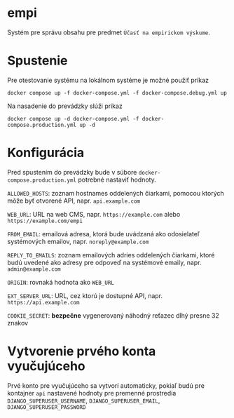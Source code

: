# empi

Systém pre správu obsahu pre predmet `Účasť na empirickom výskume`.

# Spustenie

Pre otestovanie systému na lokálnom systéme je možné použiť príkaz

```shell
docker compose up -f docker-compose.yml -f docker-compose.debug.yml up
```

Na nasadenie do prevádzky slúži príkaz

```shell
docker compose up -d docker-compose.yml -f docker-compose.production.yml up -d
```

# Konfigurácia

Pred spustením do prevádzky bude v súbore `docker-compose.production.yml` potrebné nastaviť hodnoty.

`ALLOWED_HOSTS`: zoznam hostnames oddelených čiarkami, pomocou ktorých môže byť otvorené API, napr. `api.example.com`

`WEB_URL`: URL na web CMS, napr. `https://example.com` alebo `https://example.com/empi`

`FROM_EMAIL`: emailová adresa, ktorá bude uvádzaná ako odosielateľ systémových emailov, napr. `noreply@example.com`

`REPLY_TO_EMAILS`: zoznam emailových adries oddelených čiarkami, ktoré budú uvedené ako adresy pre odpoveď na systémové
emaily, napr. `admin@example.com`

`ORIGIN`: rovnaká hodnota ako `WEB_URL`

`EXT_SERVER_URL`: URL, cez ktorú je dostupné API, napr. `https://api.example.com`

`COOKIE_SECRET`: **bezpečne** vygenerovaný náhodný reťazec dlhý presne 32 znakov

# Vytvorenie prvého konta vyučujúceho

Prvé konto pre vyučujúceho sa vytvorí automaticky, pokiaľ budú pre kontajner `api` nastavené hodnoty pre premenné
prostredia `DJANGO_SUPERUSER_USERNAME`, `DJANGO_SUPERUSER_EMAIL`, `DJANGO_SUPERUSER_PASSWORD`